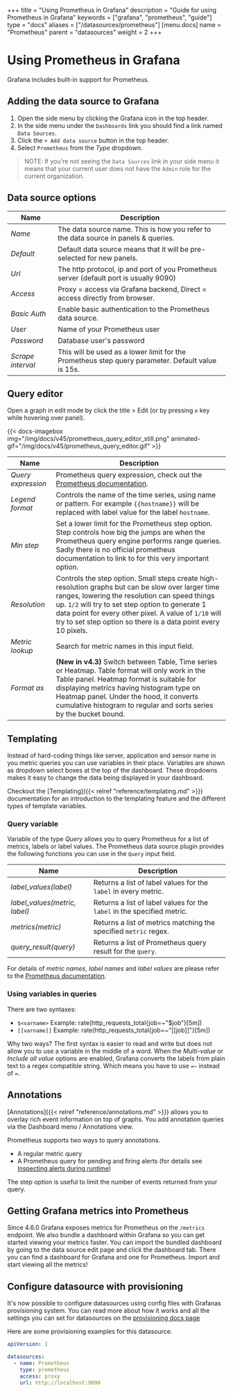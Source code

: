 +++
title = "Using Prometheus in Grafana"
description = "Guide for using Prometheus in Grafana"
keywords = ["grafana", "prometheus", "guide"]
type = "docs"
aliases = ["/datasources/prometheus"]
[menu.docs]
name = "Prometheus"
parent = "datasources"
weight = 2
+++

# Using Prometheus in Grafana

Grafana includes built-in support for Prometheus.

## Adding the data source to Grafana

1. Open the side menu by clicking the Grafana icon in the top header.
2. In the side menu under the `Dashboards` link you should find a link named `Data Sources`.
3. Click the `+ Add data source` button in the top header.
4. Select `Prometheus` from the *Type* dropdown.

> NOTE: If you're not seeing the `Data Sources` link in your side menu it means that your current user does not have the `Admin` role for the current organization.

## Data source options

Name | Description
------------ | -------------
*Name* | The data source name. This is how you refer to the data source in panels & queries.
*Default* | Default data source means that it will be pre-selected for new panels.
*Url* | The http protocol, ip and port of you Prometheus server (default port is usually 9090)
*Access* | Proxy = access via Grafana backend, Direct = access directly from browser.
*Basic Auth* | Enable basic authentication to the Prometheus data source.
*User* | Name of your Prometheus user
*Password* | Database user's password
*Scrape interval* | This will be used as a lower limit for the Prometheus step query parameter. Default value is 15s.

## Query editor

Open a graph in edit mode by click the title > Edit (or by pressing `e` key while hovering over panel).

{{< docs-imagebox img="/img/docs/v45/prometheus_query_editor_still.png"
                  animated-gif="/img/docs/v45/prometheus_query_editor.gif" >}}

Name | Description
------- | --------
*Query expression* | Prometheus query expression, check out the [Prometheus documentation](http://prometheus.io/docs/querying/basics/).
*Legend format* | Controls the name of the time series, using name or pattern. For example `{{hostname}}` will be replaced with label value for the label `hostname`.
*Min step* | Set a lower limit for the Prometheus step option. Step controls how big the jumps are when the Prometheus query engine performs range queries. Sadly there is no official prometheus documentation to link to for this very important option.
*Resolution* | Controls the step option. Small steps create high-resolution graphs but can be slow over larger time ranges, lowering the resolution can speed things up. `1/2` will try to set step option to generate 1 data point for every other pixel. A value of `1/10` will try to set step option so there is a data point every 10 pixels.
*Metric lookup* | Search for metric names in this input field.
*Format as* | **(New in v4.3)** Switch between Table, Time series or Heatmap. Table format will only work in the Table panel. Heatmap format is suitable for displaying metrics having histogram type on Heatmap panel. Under the hood, it converts cumulative histogram to regular and sorts series by the bucket bound.

## Templating

Instead of hard-coding things like server, application and sensor name in you metric queries you can use variables in their place.
Variables are shown as dropdown select boxes at the top of the dashboard. These dropdowns makes it easy to change the data
being displayed in your dashboard.

Checkout the [Templating]({{< relref "reference/templating.md" >}}) documentation for an introduction to the templating feature and the different
types of template variables.

### Query variable

Variable of the type *Query* allows you to query Prometheus for a list of metrics, labels or label values. The Prometheus data source plugin
provides the following functions you can use in the `Query` input field.

Name | Description
---- | --------
*label_values(label)* | Returns a list of label values for the `label` in every metric.
*label_values(metric, label)* | Returns a list of label values for the `label` in the specified metric.
*metrics(metric)* | Returns a list of metrics matching the specified `metric` regex.
*query_result(query)* | Returns a list of Prometheus query result for the `query`.

For details of *metric names*, *label names* and *label values* are please refer to the [Prometheus documentation](http://prometheus.io/docs/concepts/data_model/#metric-names-and-labels).

### Using variables in queries

There are two syntaxes:

- `$<varname>`  Example: rate(http_requests_total{job=~"$job"}[5m])
- `[[varname]]` Example: rate(http_requests_total{job=~"[[job]]"}[5m])

Why two ways? The first syntax is easier to read and write but does not allow you to use a variable in the middle of a word. When the *Multi-value* or *Include all value*
options are enabled, Grafana converts the labels from plain text to a regex compatible string. Which means you have to use `=~` instead of `=`.

## Annotations

[Annotations]({{< relref "reference/annotations.md" >}}) allows you to overlay rich event information on top of graphs. You add annotation
queries via the Dashboard menu / Annotations view.

Prometheus supports two ways to query annotations.

- A regular metric query
- A Prometheus query for pending and firing alerts (for details see [Inspecting alerts during runtime](https://prometheus.io/docs/prometheus/latest/configuration/alerting_rules/#inspecting-alerts-during-runtime))

The step option is useful to limit the number of events returned from your query.

## Getting Grafana metrics into Prometheus

Since 4.6.0 Grafana exposes metrics for Prometheus on the `/metrics` endpoint. We also bundle a dashboard within Grafana so you can get started viewing your metrics faster. You can import the bundled dashboard by going to the data source edit page and click the dashboard tab. There you can find a dashboard for Grafana and one for Prometheus. Import and start viewing all the metrics!

## Configure datasource with provisioning

It's now possible to configure datasources using config files with Grafanas provisioning system. You can read more about how it works and all the settings you can set for datasources on the [provisioning docs page](/administration/provisioning/#datasources)

Here are some provisioning examples for this datasource.

```yaml
apiVersion: 1

datasources:
  - name: Prometheus
    type: prometheus
    access: proxy
    url: http://localhost:9090
```